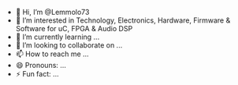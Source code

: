 - 👋 Hi, I’m @Lemmolo73
- 👀 I’m interested in Technology, Electronics, Hardware, Firmware & Software for uC, FPGA & Audio DSP
- 🌱 I’m currently learning ...
- 💞️ I’m looking to collaborate on ...
- 📫 How to reach me ...
- 😄 Pronouns: ...
- ⚡ Fun fact: ...

<!---
Lemmolo73/Lemmolo73 is a ✨ special ✨ repository because its `README.md` (this file) appears on your GitHub profile.
You can click the Preview link to take a look at your changes.
--->
